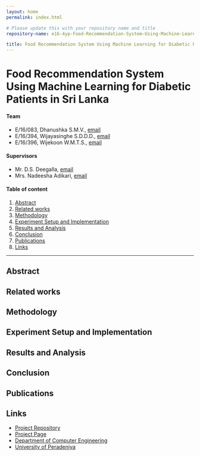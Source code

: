 ```yaml
---
layout: home
permalink: index.html

# Please update this with your repository name and title
repository-name: e16-4yp-Food-Recommendation-System-Using-Machine-Learning-for-Diabetic-Patients-in-Sri-Lanka

title: Food Recommendation System Using Machine Learning for Diabetic Patients in Sri Lanka
---
```


[comment]: # "This is the standard layout for the project, but you can clean this and use your own template"

# Food Recommendation System Using Machine Learning for Diabetic Patients in Sri Lanka

#### Team

- E/16/083, Dhanushka S.M.V., [email](mailto:e16083@eng.pdn.ac.lk)
- E/16/394, Wijayasinghe S.D.D.D., [email](mailto:e16394@eng.pdn.ac.lk)
- E/16/396, Wijekoon W.M.T.S., [email](mailto:e16396@eng.pdn.ac.lk)

#### Supervisors

- Mr. D.S. Deegalla, [email](mailto:sampath@eng.pdn.ac.lk)
- Mrs. Nadeesha Adikari, [email](mailto:nadeeshaa@eng.pdn.ac.lk)

#### Table of content

1. [Abstract](#abstract)
2. [Related works](#related-works)
3. [Methodology](#methodology)
4. [Experiment Setup and Implementation](#experiment-setup-and-implementation)
5. [Results and Analysis](#results-and-analysis)
6. [Conclusion](#conclusion)
7. [Publications](#publications)
8. [Links](#links)

---

## Abstract

## Related works

## Methodology

## Experiment Setup and Implementation

## Results and Analysis

## Conclusion

## Publications
[//]: # "Note: Uncomment each once you uploaded the files to the repository"

<!-- 1. [Semester 7 report](./) -->
<!-- 2. [Semester 7 slides](./) -->
<!-- 3. [Semester 8 report](./) -->
<!-- 4. [Semester 8 slides](./) -->
<!-- 5. Author 1, Author 2 and Author 3 "Research paper title" (2021). [PDF](./). -->


## Links

[//]: # ( NOTE: EDIT THIS LINKS WITH YOUR REPO DETAILS )

- [Project Repository](https://github.com/cepdnaclk/e16-4yp-Food-Recommendation-System-Using-Machine-Learning-for-Diabetic-Patients-in-Sri-Lanka)
- [Project Page](https://cepdnaclk.github.io/e16-4yp-Food-Recommendation-System-Using-Machine-Learning-for-Diabetic-Patients-in-Sri-Lanka/)
- [Department of Computer Engineering](http://www.ce.pdn.ac.lk/)
- [University of Peradeniya](https://eng.pdn.ac.lk/)

[//]: # "Please refer this to learn more about Markdown syntax"
[//]: # "https://github.com/adam-p/markdown-here/wiki/Markdown-Cheatsheet"
